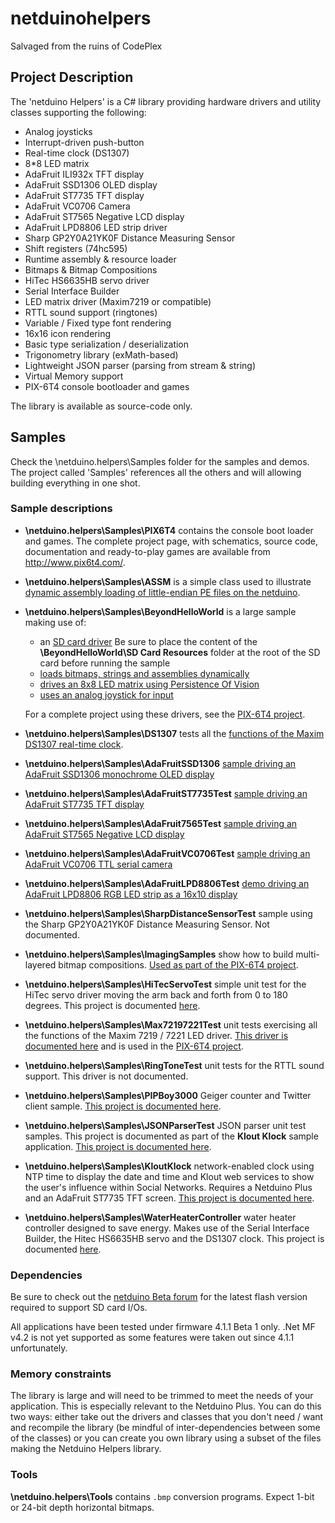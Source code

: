 # netduinohelpers

Salvaged from the ruins of CodePlex

## Project Description

The 'netduino Helpers' is a C# library providing hardware drivers and utility classes supporting the following:

* Analog joysticks
* Interrupt-driven push-button
* Real-time clock (DS1307)
* 8*8 LED matrix
* AdaFruit ILI932x TFT display
* AdaFruit SSD1306 OLED display
* AdaFruit ST7735 TFT display
* AdaFruit VC0706 Camera
* AdaFruit ST7565 Negative LCD display
* AdaFruit LPD8806 LED strip driver
* Sharp GP2Y0A21YK0F Distance Measuring Sensor
* Shift registers (74hc595)
* Runtime assembly &amp; resource loader
* Bitmaps &amp;&nbsp;Bitmap Compositions
* HiTec HS6635HB servo driver
* Serial Interface Builder
* LED matrix driver (Maxim7219 or compatible)
* RTTL sound support (ringtones)
* Variable / Fixed type font rendering
* 16x16 icon rendering
* Basic type serialization / deserialization
* Trigonometry library (exMath-based)
* Lightweight JSON parser (parsing from stream &amp; string)
* Virtual Memory support
* PIX-6T4 console bootloader and games

The library is available as source-code only.

## Samples

Check the \netduino.helpers\Samples folder for the samples and demos. The project called 'Samples' references all the others and will allowing building everything in one shot.

### Sample descriptions

* **\netduino.helpers\Samples\PIX6T4** contains the console boot loader and games.
  The complete project page, with schematics, source code, documentation and ready-to-play games are available from <http://www.pix6t4.com/>.

* **\netduino.helpers\Samples\ASSM** is a simple class used to illustrate [dynamic assembly loading of little-endian PE files on the netduino](http://fabienroyer.wordpress.com/2010/12/29/loading-assemblies-dynamically-from-an-sd-card-with-a-netduino/).

* **\netduino.helpers\Samples\BeyondHelloWorld** is a large sample making use of:
  * an [SD card driver](http://fabienroyer.wordpress.com/2010/12/23/connecting-an-sd-card-reader-to-a-netduino/)
    Be sure to place the content of the **\BeyondHelloWorld\SD Card Resources** folder at the root of the SD card before running the sample
  * [loads bitmaps, strings and assemblies dynamically](http://fabienroyer.wordpress.com/2010/12/29/loading-assemblies-dynamically-from-an-sd-card-with-a-netduino/)
  * [drives an 8x8 LED matrix using Persistence Of Vision](http://fabienroyer.wordpress.com/2010/12/03/driving-an-8x8-led-matrix-with-a-netduino-using-persistence-of-vision/)
  * [uses an analog joystick for input](http://fabienroyer.wordpress.com/2011/01/09/connecting-an-analog-joystick-to-a-netduino/)
  
  For a complete project using these drivers, see the [PIX-6T4 project](http://www.pix6t4.com/source).

* **\netduino.helpers\Samples\DS1307** tests all the [functions of the Maxim DS1307 real-time clock](http://fabienroyer.wordpress.com/2011/01/03/keeping-track-of-time-on-a-netduino-using-a-maxim-ds1307-real-time-clock/).

* **\netduino.helpers\Samples\AdaFruitSSD1306** [sample driving an AdaFruit SSD1306 monochrome OLED display](http://fabienroyer.wordpress.com/2011/01/16/driving-an-adafruit-ssd1306-oled-display-with-a-netduino/)

* **\netduino.helpers\Samples\AdaFruitST7735Test** [sample driving an AdaFruit ST7735 TFT display](http://fabienroyer.wordpress.com/2011/05/29/driving-an-adafruit-st7735-tft-display-with-a-netduino/)

* **\netduino.helpers\Samples\AdaFruit7565Test** [sample driving an AdaFruit ST7565 Negative LCD display](http://fabienroyer.wordpress.com/2011/09/14/driving-an-adafruit-st7565-negative-lcd-display-with-a-netduino/)

* **\netduino.helpers\Samples\AdaFruitVC0706Test** [sample driving an AdaFruit VC0706 TTL serial camera](http://fabienroyer.wordpress.com/2011/08/12/driving-an-adafruit-vc0706-ttl-serial-jpeg-camera-with-a-netduino/)

* **\netduino.helpers\Samples\AdaFruitLPD8806Test** [demo
 driving an AdaFruit LPD8806 RGB LED strip as a 16x10 display](http://www.pix6t4.com/blog/Building-a-mini-RGB-LED-video-wall-using-a-Netduino-and-an-Adafruit-LPD8806-LED-strip)

* **\netduino.helpers\Samples\SharpDistanceSensorTest** sample using the Sharp GP2Y0A21YK0F Distance Measuring Sensor. Not documented.

* **\netduino.helpers\Samples\ImagingSamples** show how to build multi-layered bitmap compositions.
  [Used as part of the PIX-6T4 project](http://www.pix6t4.com/source).

* **\netduino.helpers\Samples\HiTecServoTest** simple unit test for the HiTec servo driver moving the arm back and forth from 0 to 180 degrees. This project is documented [here](http://fabienroyer.wordpress.com/2011/02/22/saving-energy-with-a-netduino/).

* **\netduino.helpers\Samples\Max72197221Test** unit tests exercising all the functions of the Maxim 7219 / 7221 LED driver.
  [This driver is documented here](http://fabienroyer.wordpress.com/2011/03/13/using-a-max7219max7221-led-display-driver-with-a-netduino/) and is used in the [PIX-6T4 project](http://www.pix6t4.com/source).

* **\netduino.helpers\Samples\RingToneTest** unit tests for the RTTL sound support. This driver is not documented.

* **\netduino.helpers\Samples\PIPBoy3000** Geiger counter and Twitter client sample.
  [This project is documented here](http://fabienroyer.wordpress.com/2011/05/08/build-a-twitter-enabled-geiger-counter-with-a-netduino/).

* **\netduino.helpers\Samples\JSONParserTest** JSON parser unit test samples.
  This project is documented as part of the **Klout Klock** sample application.
  [This project is documented here](http://fabienroyer.wordpress.com/2011/07/18/build-a-klout-klock-track-your-influence-and-time/).

* **\netduino.helpers\Samples\KloutKlock** network-enabled clock using NTP time to display the date and time and Klout web services to show the user's influence within Social Networks. Requires a Netduino Plus and an AdaFruit ST7735 TFT screen.
  [This project is documented here](http://fabienroyer.wordpress.com/2011/07/18/build-a-klout-klock-track-your-influence-and-time/).

* **\netduino.helpers\Samples\WaterHeaterController** water heater controller designed to save energy.
  Makes use of the Serial Interface Builder, the Hitec HS6635HB servo and the DS1307 clock. This project is documented [here](http://fabienroyer.wordpress.com/2011/02/22/saving-energy-with-a-netduino/).

### Dependencies

Be sure to check out the [netduino Beta forum](http://forums.netduino.com/index.php?/forum/18-netduino-beta/) for the latest flash version required to support SD card I/Os.

All applications have been tested under firmware 4.1.1 Beta 1 only. .Net MF v4.2 is not yet supported as some features were taken out since 4.1.1 unfortunately.

### Memory constraints

The library is large and will need to be trimmed to meet the needs of your application. This is especially relevant to the Netduino Plus. You can do this two ways: either take out the drivers and classes that you don't need / want and recompile the library (be mindful of inter-dependencies between some of the classes) or you can create you own library using a subset of the files making the Netduino Helpers library.

### Tools

**\netduino.helpers\Tools** contains `.bmp` conversion programs. Expect 1-bit or 24-bit depth horizontal bitmaps.
